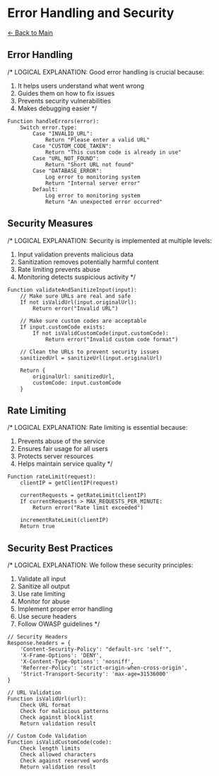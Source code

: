 # Error Handling and Security

[← Back to Main](00-main.md)

## Error Handling
/*
LOGICAL EXPLANATION:
Good error handling is crucial because:
1. It helps users understand what went wrong
2. Guides them on how to fix issues
3. Prevents security vulnerabilities
4. Makes debugging easier
*/

```pseudocode
Function handleErrors(error):
    Switch error.type:
        Case "INVALID_URL":
            Return "Please enter a valid URL"
        Case "CUSTOM_CODE_TAKEN":
            Return "This custom code is already in use"
        Case "URL_NOT_FOUND":
            Return "Short URL not found"
        Case "DATABASE_ERROR":
            Log error to monitoring system
            Return "Internal server error"
        Default:
            Log error to monitoring system
            Return "An unexpected error occurred"
```

## Security Measures
/*
LOGICAL EXPLANATION:
Security is implemented at multiple levels:
1. Input validation prevents malicious data
2. Sanitization removes potentially harmful content
3. Rate limiting prevents abuse
4. Monitoring detects suspicious activity
*/

```pseudocode
Function validateAndSanitizeInput(input):
    // Make sure URLs are real and safe
    If not isValidUrl(input.originalUrl):
        Return error("Invalid URL")
    
    // Make sure custom codes are acceptable
    If input.customCode exists:
        If not isValidCustomCode(input.customCode):
            Return error("Invalid custom code format")
    
    // Clean the URLs to prevent security issues
    sanitizedUrl = sanitizeUrl(input.originalUrl)
    
    Return {
        originalUrl: sanitizedUrl,
        customCode: input.customCode
    }
```

## Rate Limiting
/*
LOGICAL EXPLANATION:
Rate limiting is essential because:
1. Prevents abuse of the service
2. Ensures fair usage for all users
3. Protects server resources
4. Helps maintain service quality
*/

```pseudocode
Function rateLimit(request):
    clientIP = getClientIP(request)
    
    currentRequests = getRateLimit(clientIP)
    If currentRequests > MAX_REQUESTS_PER_MINUTE:
        Return error("Rate limit exceeded")
    
    incrementRateLimit(clientIP)
    Return true
```

## Security Best Practices
/*
LOGICAL EXPLANATION:
We follow these security principles:
1. Validate all input
2. Sanitize all output
3. Use rate limiting
4. Monitor for abuse
5. Implement proper error handling
6. Use secure headers
7. Follow OWASP guidelines
*/

```pseudocode
// Security Headers
Response.headers = {
    'Content-Security-Policy': "default-src 'self'",
    'X-Frame-Options': 'DENY',
    'X-Content-Type-Options': 'nosniff',
    'Referrer-Policy': 'strict-origin-when-cross-origin',
    'Strict-Transport-Security': 'max-age=31536000'
}

// URL Validation
Function isValidUrl(url):
    Check URL format
    Check for malicious patterns
    Check against blocklist
    Return validation result

// Custom Code Validation
Function isValidCustomCode(code):
    Check length limits
    Check allowed characters
    Check against reserved words
    Return validation result
``` 